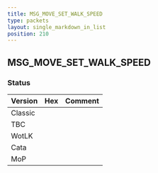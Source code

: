 ```yaml
---
title: MSG_MOVE_SET_WALK_SPEED
type: packets
layout: single_markdown_in_list
position: 210
---
```


## MSG_MOVE_SET_WALK_SPEED

### Status

Version | Hex | Comment
---------- | ---------- | ---------- 
Classic |  |  
TBC |  |  
WotLK |  |  
Cata |  |  
MoP |  |  